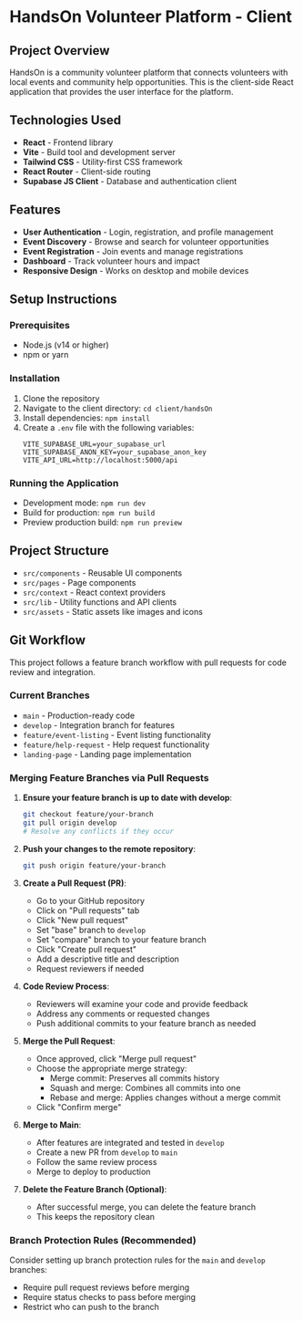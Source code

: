 # HandsOn Volunteer Platform - Client

## Project Overview

HandsOn is a community volunteer platform that connects volunteers with local events and community help opportunities. This is the client-side React application that provides the user interface for the platform.

## Technologies Used

- **React** - Frontend library
- **Vite** - Build tool and development server
- **Tailwind CSS** - Utility-first CSS framework
- **React Router** - Client-side routing
- **Supabase JS Client** - Database and authentication client

## Features

- **User Authentication** - Login, registration, and profile management
- **Event Discovery** - Browse and search for volunteer opportunities
- **Event Registration** - Join events and manage registrations
- **Dashboard** - Track volunteer hours and impact
- **Responsive Design** - Works on desktop and mobile devices

## Setup Instructions

### Prerequisites

- Node.js (v14 or higher)
- npm or yarn

### Installation

1. Clone the repository
2. Navigate to the client directory: `cd client/handsOn`
3. Install dependencies: `npm install`
4. Create a `.env` file with the following variables:
   ```
   VITE_SUPABASE_URL=your_supabase_url
   VITE_SUPABASE_ANON_KEY=your_supabase_anon_key
   VITE_API_URL=http://localhost:5000/api
   ```

### Running the Application

- Development mode: `npm run dev`
- Build for production: `npm run build`
- Preview production build: `npm run preview`

## Project Structure

- `src/components` - Reusable UI components
- `src/pages` - Page components
- `src/context` - React context providers
- `src/lib` - Utility functions and API clients
- `src/assets` - Static assets like images and icons

## Git Workflow

This project follows a feature branch workflow with pull requests for code review and integration.

### Current Branches

- `main` - Production-ready code
- `develop` - Integration branch for features
- `feature/event-listing` - Event listing functionality
- `feature/help-request` - Help request functionality
- `landing-page` - Landing page implementation

### Merging Feature Branches via Pull Requests

1. **Ensure your feature branch is up to date with develop**:

   ```bash
   git checkout feature/your-branch
   git pull origin develop
   # Resolve any conflicts if they occur
   ```

2. **Push your changes to the remote repository**:

   ```bash
   git push origin feature/your-branch
   ```

3. **Create a Pull Request (PR)**:

   - Go to your GitHub repository
   - Click on "Pull requests" tab
   - Click "New pull request"
   - Set "base" branch to `develop`
   - Set "compare" branch to your feature branch
   - Click "Create pull request"
   - Add a descriptive title and description
   - Request reviewers if needed

4. **Code Review Process**:

   - Reviewers will examine your code and provide feedback
   - Address any comments or requested changes
   - Push additional commits to your feature branch as needed

5. **Merge the Pull Request**:

   - Once approved, click "Merge pull request"
   - Choose the appropriate merge strategy:
     - Merge commit: Preserves all commits history
     - Squash and merge: Combines all commits into one
     - Rebase and merge: Applies changes without a merge commit
   - Click "Confirm merge"

6. **Merge to Main**:

   - After features are integrated and tested in `develop`
   - Create a new PR from `develop` to `main`
   - Follow the same review process
   - Merge to deploy to production

7. **Delete the Feature Branch (Optional)**:
   - After successful merge, you can delete the feature branch
   - This keeps the repository clean

### Branch Protection Rules (Recommended)

Consider setting up branch protection rules for the `main` and `develop` branches:

- Require pull request reviews before merging
- Require status checks to pass before merging
- Restrict who can push to the branch
